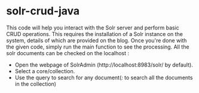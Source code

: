 # solr-crud-java
This code will help you interact with the Solr server and perform basic CRUD operations. This requires the installation of a Solr instance on the system, details of which are provided on the blog.
Once you're done with the given code, simply run the main function to see the processing. All the solr documents can be checked on the localhost :
- Open the webpage of SolrAdmin (http://localhost:8983/solr/ by default).
- Select a core/collection.
- Use the query to search for any document(*:* to search all the documents in the collection)
